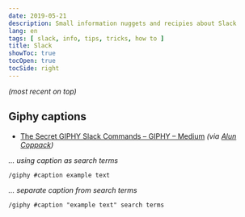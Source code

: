 ```yaml
---
date: 2019-05-21
description: Small information nuggets and recipies about Slack
lang: en
tags: [ slack, info, tips, tricks, how to ]
title: Slack
showToc: true
tocOpen: true
tocSide: right
---
```


<!--more-->

*(most recent on top)*

## Giphy captions

* [The Secret GIPHY Slack Commands – GIPHY – Medium](https://medium.com/@giphy/the-secret-giphy-slack-commands-9cb4693ca6bf) *(via [Alun Coppack](https://equalexperts.slack.com/archives/C02QA1EC2/p1552584831088900))*

*… using caption as search terms*

```text
/giphy #caption example text
```

*… separate caption from search terms*

```text
/giphy #caption "example text" search terms
```
